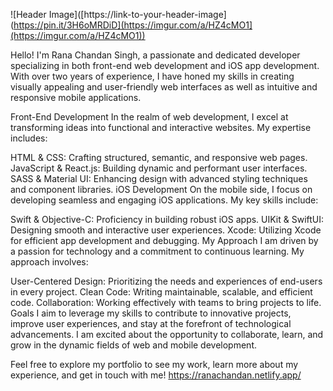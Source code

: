 ![Header Image]([https://link-to-your-header-image](https://pin.it/3H6oMRDiD](https://imgur.com/a/HZ4cMO1](https://imgur.com/a/HZ4cMO1))

Hello! I'm Rana Chandan Singh, a passionate and dedicated developer specializing in both front-end web development and iOS app development. With over two years of experience, I have honed my skills in creating visually appealing and user-friendly web interfaces as well as intuitive and responsive mobile applications.

Front-End Development
In the realm of web development, I excel at transforming ideas into functional and interactive websites. My expertise includes:

HTML & CSS: Crafting structured, semantic, and responsive web pages.
JavaScript & React.js: Building dynamic and performant user interfaces.
SASS & Material UI: Enhancing design with advanced styling techniques and component libraries.
iOS Development
On the mobile side, I focus on developing seamless and engaging iOS applications. My key skills include:

Swift & Objective-C: Proficiency in building robust iOS apps.
UIKit & SwiftUI: Designing smooth and interactive user experiences.
Xcode: Utilizing Xcode for efficient app development and debugging.
My Approach
I am driven by a passion for technology and a commitment to continuous learning. My approach involves:

User-Centered Design: Prioritizing the needs and experiences of end-users in every project.
Clean Code: Writing maintainable, scalable, and efficient code.
Collaboration: Working effectively with teams to bring projects to life.
Goals
I aim to leverage my skills to contribute to innovative projects, improve user experiences, and stay at the forefront of technological advancements. I am excited about the opportunity to collaborate, learn, and grow in the dynamic fields of web and mobile development.

Feel free to explore my portfolio to see my work, learn more about my experience, and get in touch with me!
https://ranachandan.netlify.app/

